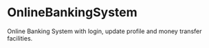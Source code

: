# OnlineBankingSystem
Online Banking System with login, update profile and money transfer facilities.
